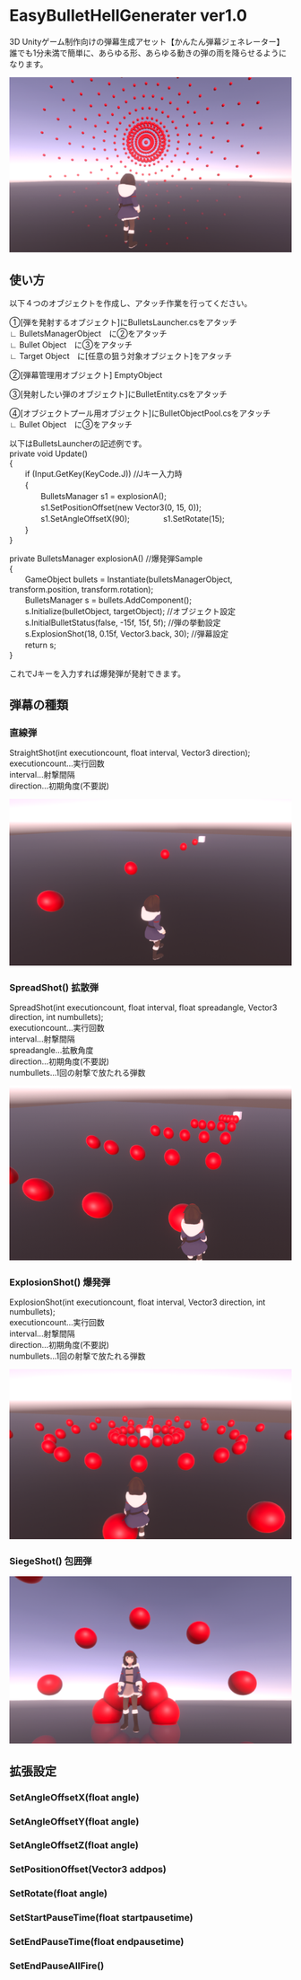 # EasyBulletHellGenerater ver1.0
3D Unityゲーム制作向けの弾幕生成アセット【かんたん弾幕ジェネレーター】  
誰でも1分未満で簡単に、あらゆる形、あらゆる動きの弾の雨を降らせるようになります。

![sc1](https://github.com/NoranekoSan1000/EasyBulletHellGenerater/blob/main/img/sc1.png)

  
## 使い方
以下４つのオブジェクトを作成し、アタッチ作業を行ってください。

①[弾を発射するオブジェクト]にBulletsLauncher.csをアタッチ  
∟ BulletsManagerObject　に②をアタッチ  
∟ Bullet Object　に③をアタッチ  
∟ Target Object　に[任意の狙う対象オブジェクト]をアタッチ  
  
②[弾幕管理用オブジェクト] EmptyObject  

③[発射したい弾のオブジェクト]にBulletEntity.csをアタッチ  

④[オブジェクトプール用オブジェクト]にBulletObjectPool.csをアタッチ  
∟ Bullet Object　に③をアタッチ  

以下はBulletsLauncherの記述例です。    
private void Update()  
{  
　　if (Input.GetKey(KeyCode.J)) //Jキー入力時  
　　{  
　　　　BulletsManager s1 = explosionA();  
　　　　s1.SetPositionOffset(new Vector3(0, 15, 0));
　　　　s1.SetAngleOffsetX(90);
　　　　s1.SetRotate(15);  
　　}  
}  

private BulletsManager explosionA() //爆発弾Sample  
{  
　　GameObject bullets = Instantiate(bulletsManagerObject, transform.position, transform.rotation);  
　　BulletsManager s = bullets.AddComponent<BulletsManager>();  
　　s.Initialize(bulletObject, targetObject); //オブジェクト設定  
　　s.InitialBulletStatus(false, -15f, 15f, 5f); //弾の挙動設定  
　　s.ExplosionShot(18, 0.15f, Vector3.back, 30); //弾幕設定  
　　return s;  
}  

これでJキーを入力すれば爆発弾が発射できます。  
  
## 弾幕の種類  


### 直線弾  
StraightShot(int executioncount, float interval, Vector3 direction);  
executioncount...実行回数  
interval...射撃間隔  
direction...初期角度(不要説)  

![sc2](https://github.com/NoranekoSan1000/EasyBulletHellGenerater/blob/main/img/sc2.png)

### SpreadShot() 拡散弾  
SpreadShot(int executioncount, float interval, float spreadangle, Vector3 direction, int numbullets);  
executioncount...実行回数  
interval...射撃間隔  
spreadangle...拡散角度  
direction...初期角度(不要説)  
numbullets...1回の射撃で放たれる弾数 

![sc3](https://github.com/NoranekoSan1000/EasyBulletHellGenerater/blob/main/img/sc3.png)

### ExplosionShot() 爆発弾  
ExplosionShot(int executioncount, float interval, Vector3 direction, int numbullets);  
executioncount...実行回数  
interval...射撃間隔  
direction...初期角度(不要説)  
numbullets...1回の射撃で放たれる弾数  

![sc4](https://github.com/NoranekoSan1000/EasyBulletHellGenerater/blob/main/img/sc4.png)

### SiegeShot() 包囲弾  
![sc5](https://github.com/NoranekoSan1000/EasyBulletHellGenerater/blob/main/img/sc5.png)

  
## 拡張設定

### SetAngleOffsetX(float angle)

### SetAngleOffsetY(float angle)

### SetAngleOffsetZ(float angle)

### SetPositionOffset(Vector3 addpos)

### SetRotate(float angle)

### SetStartPauseTime(float startpausetime)

### SetEndPauseTime(float endpausetime)

### SetEndPauseAllFire()

